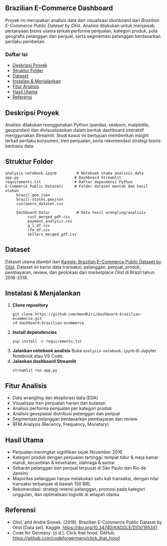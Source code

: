 ## Brazilian E-Commerce Dashboard

Proyek ini merupakan analisis data dan visualisasi dashboard dari *Brazilian E-Commerce Public Dataset by Olist*. Analisis dilakukan untuk menjawab pertanyaan bisnis utama terkait performa penjualan, kategori produk, pola geografis pelanggan dan penjual, serta segmentasi pelanggan berdasarkan perilaku pembelian.

### Daftar Isi
- [Deskripsi Proyek](#deskripsi-proyek)
- [Struktur Folder](#struktur-folder)
- [Dataset](#dataset)
- [Instalasi & Menjalankan](#instalasi--menjalankan)
- [Fitur Analisis](#fitur-analisis)
- [Hasil Utama](#hasil-utama)
- [Referensi](#referensi)

## Deskripsi Proyek
Analisis dilakukan menggunakan Python (pandas, seaborn, matplotlib, geopandas) dan divisualisasikan dalam bentuk dashboard interaktif menggunakan Streamlit. Studi kasus ini bertujuan memberikan insight terkait perilaku konsumen, tren penjualan, serta rekomendasi strategi bisnis berbasis data.

## Struktur Folder
```
analysis-notebook.ipynb         # Notebook utama analisis data
app.py                         # Dashboard Streamlit
requirements.txt               # Daftar dependensi Python
E-Commerce Public Dataset/     # Folder dataset mentah dan hasil olahan
	 brazil_geo.json
	 brazil-states.geojson
	 customers_dataset.csv
	 ...
	 Dashboard Data/            # Data hasil wrangling/analisis
		  cust_merged_gdf.csv
		  payment_analysis.csv
		  q_1_df.csv
		  rfm_df.csv
		  sellers_merged_gdf.csv
```

## Dataset
Dataset utama diambil dari [Kaggle: Brazilian E-Commerce Public Dataset by Olist](https://doi.org/10.34740/KAGGLE/DSV/195341). Dataset ini berisi data transaksi, pelanggan, penjual, produk, pembayaran, review, dan geolokasi dari marketplace Olist di Brazil tahun 2016-2018.

## Instalasi & Menjalankan
1. **Clone repository**
	```
	git clone https://github.com/mendhiri/dashboard-brazilian-ecommerce.git
	cd dashboard-brazilian-ecommerce
	```
2. **Install dependencies**
	```
	pip install -r requirements.txt
	```
3. **Jalankan notebook analisis**
	Buka `analysis-notebook.ipynb` di Jupyter Notebook atau VS Code.
4. **Jalankan dashboard Streamlit**
	```
	streamlit run app.py
	```

## Fitur Analisis
- Data wrangling dan eksplorasi data (EDA)
- Visualisasi tren penjualan harian dan bulanan
- Analisis performa penjualan per kategori produk
- Analisis geospasial distribusi pelanggan dan penjual
- Segmentasi pelanggan berdasarkan pembayaran dan review
- RFM Analysis (Recency, Frequency, Monetary)

## Hasil Utama
- Penjualan meningkat signifikan sejak November 2016
- Kategori produk dengan penjualan tertinggi: tempat tidur & meja kamar mandi, kecantikan & kesehatan, olahraga & santai
- Sebaran pelanggan dan penjual terpusat di São Paulo dan Rio de Janeiro
- Mayoritas pelanggan hanya melakukan satu kali transaksi, dengan nilai transaksi terbanyak di bawah 150 BRL
- Rekomendasi: strategi retensi pelanggan, promosi pada kategori unggulan, dan optimalisasi logistik di wilayah utama

## Referensi
- Olist, and André Sionek. (2018). Brazilian E-Commerce Public Dataset by Olist [Data set]. Kaggle. https://doi.org/10.34740/KAGGLE/DSV/195341
- Code for Germany. (n.d.). Click that hood. GitHub. https://github.com/codeforgermany/click_that_hood


